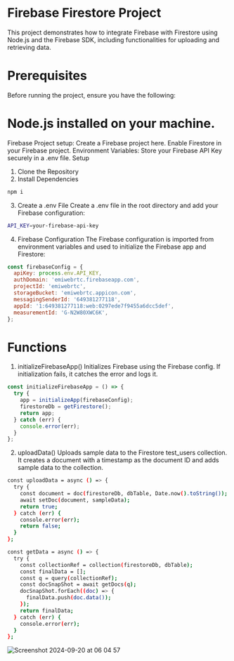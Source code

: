 # Firebase Firestore Project
This project demonstrates how to integrate Firebase with Firestore using Node.js and the Firebase SDK, including functionalities for uploading and retrieving data.

# Prerequisites
Before running the project, ensure you have the following:

# Node.js installed on your machine.
Firebase Project setup:
Create a Firebase project here.
Enable Firestore in your Firebase project.
Environment Variables: Store your Firebase API Key securely in a .env file.
Setup
1. Clone the Repository
2. Install Dependencies
```bash
npm i
```
3. Create a .env File
Create a .env file in the root directory and add your Firebase configuration:
```bash
API_KEY=your-firebase-api-key
```
4. Firebase Configuration
The Firebase configuration is imported from environment variables and used to initialize the Firebase app and Firestore:
```javascript
const firebaseConfig = {
  apiKey: process.env.API_KEY,
  authDomain: 'emiwebrtc.firebaseapp.com',
  projectId: 'emiwebrtc',
  storageBucket: 'emiwebrtc.appicon.com',
  messagingSenderId: '649381277118',
  appId: '1:649381277118:web:0297ede7f9455a6dcc5def',
  measurementId: 'G-N2W80XWC6K',
};

```
# Functions
1. initializeFirebaseApp()
Initializes Firebase using the Firebase config. If initialization fails, it catches the error and logs it.
```javascript
const initializeFirebaseApp = () => {
  try {
    app = initializeApp(firebaseConfig);
    firestoreDb = getFirestore();
    return app;
  } catch (err) {
    console.error(err);
  }
};
```
2. uploadData()
Uploads sample data to the Firestore test_users collection. It creates a document with a timestamp as the document ID and adds sample data to the collection.
```bash
const uploadData = async () => {
  try {
    const document = doc(firestoreDb, dbTable, Date.now().toString());
    await setDoc(document, sampleData);
    return true;
  } catch (err) {
    console.error(err);
    return false;
  }
};
```
```bash
const getData = async () => {
  try {
    const collectionRef = collection(firestoreDb, dbTable);
    const finalData = [];
    const q = query(collectionRef);
    const docSnapShot = await getDocs(q);
    docSnapShot.forEach((doc) => {
      finalData.push(doc.data());
    });
    return finalData;
  } catch (err) {
    console.error(err);
  }
};

```


![Screenshot 2024-09-20 at 06 04 57](https://github.com/user-attachments/assets/b14cbd61-03ce-40c2-a6fd-91676282eb5d)

